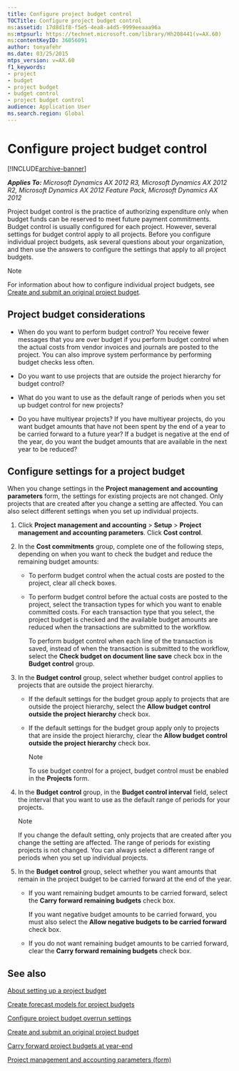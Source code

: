 ```yaml
---
title: Configure project budget control
TOCTitle: Configure project budget control
ms:assetid: 17d8d1f8-f5e5-4ea8-a4d5-9999eeaaa96a
ms:mtpsurl: https://technet.microsoft.com/library/Hh208441(v=AX.60)
ms:contentKeyID: 36056091
author: tonyafehr
ms.date: 03/25/2015
mtps_version: v=AX.60
f1_keywords:
- project
- budget
- project budget
- budget control
- project budget control
audience: Application User
ms.search.region: Global
---
```


# Configure project budget control 


[!INCLUDE[archive-banner](includes/archive-banner.md)]


_**Applies To:** Microsoft Dynamics AX 2012 R3, Microsoft Dynamics AX 2012 R2, Microsoft Dynamics AX 2012 Feature Pack, Microsoft Dynamics AX 2012_

Project budget control is the practice of authorizing expenditure only when budget funds can be reserved to meet future payment commitments. Budget control is usually configured for each project. However, several settings for budget control apply to all projects. Before you configure individual project budgets, ask several questions about your organization, and then use the answers to configure the settings that apply to all project budgets.


> [!NOTE]
> <P>For information about how to configure individual project budgets, see <A href="create-and-submit-an-original-project-budget.md">Create and submit an original project budget</A>.</P>



## Project budget considerations

  - When do you want to perform budget control? You receive fewer messages that you are over budget if you perform budget control when the actual costs from vendor invoices and journals are posted to the project. You can also improve system performance by performing budget checks less often.

  - Do you want to use projects that are outside the project hierarchy for budget control?

  - What do you want to use as the default range of periods when you set up budget control for new projects?

  - Do you have multiyear projects? If you have multiyear projects, do you want budget amounts that have not been spent by the end of a year to be carried forward to a future year? If a budget is negative at the end of the year, do you want the budget amounts that are available in the next year to be reduced?

## Configure settings for a project budget

When you change settings in the **Project management and accounting parameters** form, the settings for existing projects are not changed. Only projects that are created after you change a setting are affected. You can also select different settings when you set up individual projects.

1.  Click **Project management and accounting** \> **Setup** \> **Project management and accounting parameters**. Click **Cost control**.

2.  In the **Cost commitments** group, complete one of the following steps, depending on when you want to check the budget and reduce the remaining budget amounts:
    
      - To perform budget control when the actual costs are posted to the project, clear all check boxes.
    
      - To perform budget control before the actual costs are posted to the project, select the transaction types for which you want to enable committed costs. For each transaction type that you select, the project budget is checked and the available budget amounts are reduced when the transactions are submitted to the workflow.
        
        To perform budget control when each line of the transaction is saved, instead of when the transaction is submitted to the workflow, select the **Check budget on document line save** check box in the **Budget control** group.

3.  In the **Budget control** group, select whether budget control applies to projects that are outside the project hierarchy.
    
      - If the default settings for the budget group apply to projects that are outside the project hierarchy, select the **Allow budget control outside the project hierarchy** check box.
    
      - If the default settings for the budget group apply only to projects that are inside the project hierarchy, clear the **Allow budget control outside the project hierarchy** check box.
        

        > [!NOTE]
        > <P>To use budget control for a project, budget control must be enabled in the <STRONG>Projects</STRONG> form.</P>



4.  In the **Budget control** group, in the **Budget control interval** field, select the interval that you want to use as the default range of periods for your projects.
    

    > [!NOTE]
    > <P>If you change the default setting, only projects that are created after you change the setting are affected. The range of periods for existing projects is not changed. You can always select a different range of periods when you set up individual projects.</P>



5.  In the **Budget control** group, select whether you want amounts that remain in the project budget to be carried forward at the end of the year.
    
      - If you want remaining budget amounts to be carried forward, select the **Carry forward remaining budgets** check box.
        
        If you want negative budget amounts to be carried forward, you must also select the **Allow negative budgets to be carried forward** check box.
    
      - If you do not want remaining budget amounts to be carried forward, clear the **Carry forward remaining budgets** check box.

## See also

[About setting up a project budget](about-setting-up-a-project-budget.md)

[Create forecast models for project budgets](create-forecast-models-for-project-budgets.md)

[Configure project budget overrun settings](configure-project-budget-overrun-settings.md)

[Create and submit an original project budget](create-and-submit-an-original-project-budget.md)

[Carry forward project budgets at year-end](carry-forward-project-budgets-at-year-end.md)

[Project management and accounting parameters (form)](https://technet.microsoft.com/library/aa599440\(v=ax.60\))

  



